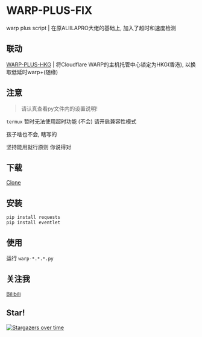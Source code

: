 # WARP-PLUS-FIX
warp plus script | 在原ALIILAPRO大佬的基础上, 加入了超时和速度检测

## 联动
[WARP-PLUS-HKG](https://github.com/Windla/WARP-PLUS-HKG) | 将Cloudflare WARP的主机托管中心锁定为HKG(香港), 以换取低延时warp+(随缘)

## 注意
> 请认真查看py文件内的设置说明!

`termux` 暂时无法使用超时功能 (不会) 请开启兼容性模式

孩子啥也不会, 瞎写的

坚持能用就行原则 你说得对


## 下载
[Clone](https://github.com/Windla/WARP-PLUS-FIX/archive/refs/heads/main.zip)

## 安装

```
pip install requests
pip install eventlet
```

## 使用

运行 `warp-*.*.*.py`

## 关注我
  [Bilibili](https://space.bilibili.com/358002685)

## Star!

[![Stargazers over time](https://starchart.cc/Windla/WARP-PLUS-FIX.svg)](https://starchart.cc/Windla/WARP-PLUS-FIX)
